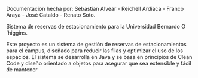 Documentacion hecha por:
Sebastian Alvear - Reichell Ardiaca - Franco Araya - José Cataldo - Renato Soto.


Sistema de reservas de estacionamiento para la Universidad Bernardo O´higgins.

Este proyecto es un sistema de gestión de reservas de estacionamientos para el campus, diseñado para reducir las filas y optimizar el uso de los espacios. El sistema se desarrolla en Java y se basa en principios de Clean Code y diseño orientado a objetos para asegurar que sea extensible y fácil de mantener

